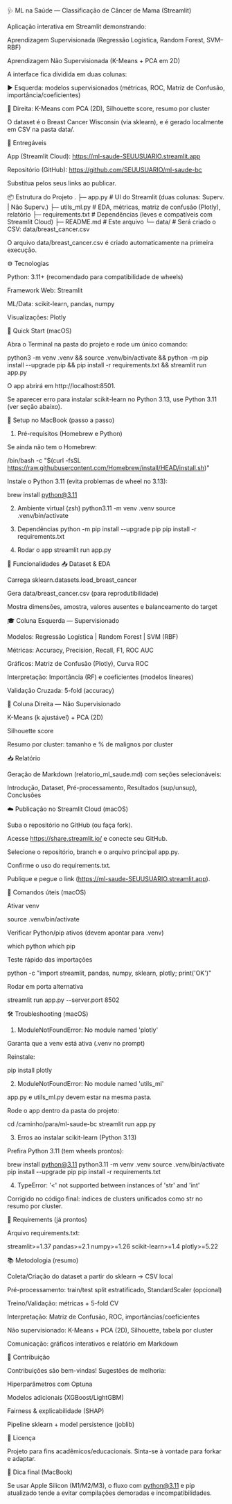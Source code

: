 🩺 ML na Saúde — Classificação de Câncer de Mama (Streamlit)

Aplicação interativa em Streamlit demonstrando:

Aprendizagem Supervisionada (Regressão Logística, Random Forest, SVM–RBF)

Aprendizagem Não Supervisionada (K-Means + PCA em 2D)

A interface fica dividida em duas colunas:

▶️ Esquerda: modelos supervisionados (métricas, ROC, Matriz de Confusão, importância/coeficientes)

🧩 Direita: K-Means com PCA (2D), Silhouette score, resumo por cluster

O dataset é o Breast Cancer Wisconsin (via sklearn), e é gerado localmente em CSV na pasta data/.

🔗 Entregáveis

App (Streamlit Cloud): https://ml-saude-SEUUSUARIO.streamlit.app

Repositório (GitHub): https://github.com/SEUUSUARIO/ml-saude-bc

Substitua pelos seus links ao publicar.

📦 Estrutura do Projeto
.
├─ app.py                # UI do Streamlit (duas colunas: Superv. | Não Superv.)
├─ utils_ml.py           # EDA, métricas, matriz de confusão (Plotly), relatório
├─ requirements.txt      # Dependências (leves e compatíveis com Streamlit Cloud)
├─ README.md             # Este arquivo
└─ data/                 # Será criado o CSV: data/breast_cancer.csv


O arquivo data/breast_cancer.csv é criado automaticamente na primeira execução.

⚙️ Tecnologias

Python: 3.11+ (recomendado para compatibilidade de wheels)

Framework Web: Streamlit

ML/Data: scikit-learn, pandas, numpy

Visualizações: Plotly

🚀 Quick Start (macOS)

Abra o Terminal na pasta do projeto e rode um único comando:

python3 -m venv .venv && source .venv/bin/activate && python -m pip install --upgrade pip && pip install -r requirements.txt && streamlit run app.py


O app abrirá em http://localhost:8501.

Se aparecer erro para instalar scikit-learn no Python 3.13, use Python 3.11 (ver seção abaixo).

🍎 Setup no MacBook (passo a passo)
1) Pré-requisitos (Homebrew e Python)

Se ainda não tem o Homebrew:

/bin/bash -c "$(curl -fsSL https://raw.githubusercontent.com/Homebrew/install/HEAD/install.sh)"


Instale o Python 3.11 (evita problemas de wheel no 3.13):

brew install python@3.11

2) Ambiente virtual (zsh)
python3.11 -m venv .venv
source .venv/bin/activate

3) Dependências
python -m pip install --upgrade pip
pip install -r requirements.txt

4) Rodar o app
streamlit run app.py

🧠 Funcionalidades
📥 Dataset & EDA

Carrega sklearn.datasets.load_breast_cancer

Gera data/breast_cancer.csv (para reprodutibilidade)

Mostra dimensões, amostra, valores ausentes e balanceamento do target

🎓 Coluna Esquerda — Supervisionado

Modelos: Regressão Logística | Random Forest | SVM (RBF)

Métricas: Accuracy, Precision, Recall, F1, ROC AUC

Gráficos: Matriz de Confusão (Plotly), Curva ROC

Interpretação: Importância (RF) e coeficientes (modelos lineares)

Validação Cruzada: 5-fold (accuracy)

🧩 Coluna Direita — Não Supervisionado

K-Means (k ajustável) + PCA (2D)

Silhouette score

Resumo por cluster: tamanho e % de malignos por cluster

📥 Relatório

Geração de Markdown (relatorio_ml_saude.md) com seções selecionáveis:

Introdução, Dataset, Pré-processamento, Resultados (sup/unsup), Conclusões

☁️ Publicação no Streamlit Cloud (macOS)

Suba o repositório no GitHub (ou faça fork).

Acesse https://share.streamlit.io/
 e conecte seu GitHub.

Selecione o repositório, branch e o arquivo principal app.py.

Confirme o uso do requirements.txt.

Publique e pegue o link (https://ml-saude-SEUUSUARIO.streamlit.app).

🧪 Comandos úteis (macOS)

Ativar venv

source .venv/bin/activate


Verificar Python/pip ativos (devem apontar para .venv)

which python
which pip


Teste rápido das importações

python -c "import streamlit, pandas, numpy, sklearn, plotly; print('OK')"


Rodar em porta alternativa

streamlit run app.py --server.port 8502

🛠️ Troubleshooting (macOS)
1) ModuleNotFoundError: No module named 'plotly'

Garanta que a venv está ativa (.venv no prompt)

Reinstale:

pip install plotly

2) ModuleNotFoundError: No module named 'utils_ml'

app.py e utils_ml.py devem estar na mesma pasta.

Rode o app dentro da pasta do projeto:

cd /caminho/para/ml-saude-bc
streamlit run app.py

3) Erros ao instalar scikit-learn (Python 3.13)

Prefira Python 3.11 (tem wheels prontos):

brew install python@3.11
python3.11 -m venv .venv
source .venv/bin/activate
pip install --upgrade pip
pip install -r requirements.txt

4) TypeError: '<' not supported between instances of 'str' and 'int'

Corrigido no código final: índices de clusters unificados como str no resumo por cluster.

🧾 Requirements (já prontos)

Arquivo requirements.txt:

streamlit>=1.37
pandas>=2.1
numpy>=1.26
scikit-learn>=1.4
plotly>=5.22

📚 Metodologia (resumo)

Coleta/Criação do dataset a partir do sklearn → CSV local

Pré-processamento: train/test split estratificado, StandardScaler (opcional)

Treino/Validação: métricas + 5-fold CV

Interpretação: Matriz de Confusão, ROC, importâncias/coeficientes

Não supervisionado: K-Means + PCA (2D), Silhouette, tabela por cluster

Comunicação: gráficos interativos e relatório em Markdown

🤝 Contribuição

Contribuições são bem-vindas!
Sugestões de melhoria:

Hiperparâmetros com Optuna

Modelos adicionais (XGBoost/LightGBM)

Fairness & explicabilidade (SHAP)

Pipeline sklearn + model persistence (joblib)

📄 Licença

Projeto para fins acadêmicos/educacionais.
Sinta-se à vontade para forkar e adaptar.

👋 Dica final (MacBook)

Se usar Apple Silicon (M1/M2/M3), o fluxo com python@3.11 e pip atualizado tende a evitar compilações demoradas e incompatibilidades.

